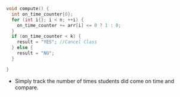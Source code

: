 ```cpp
void compute() {
  int on_time_counter{0};
  for (int i{}; i < n; ++i) {
    on_time_counter += arr[i] <= 0 ? 1 : 0;
  }
  if (on_time_counter < k) {
    result = "YES"; //Cancel Class
  } else {
    result = "NO";
  }

}
```
- Simply track the number of times students did come on time and compare.